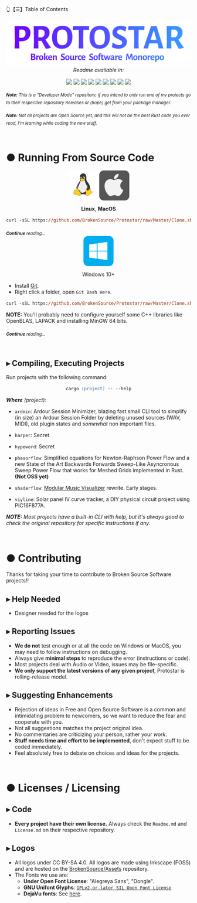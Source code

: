 👆【☰】Table of Contents

<div align="center">
  <img src="https://github.com/BrokenSource/Assets/raw/Master/Logos/Protostar.png" onerror="this.src='../Assets/Logos/Protostar.svg'"/>
  <i>Readme available in:</i>

  <!-- Preferably order in number of speakers: EN, CN, IN, ES, FR, RU, PT, JP, DE -->

  <a href="Readme.md">   <img src="https://hatscripts.github.io/circle-flags/flags/us.svg" style="vertical-align: middle;" width="50"></a>
  <a href="Readme cn.md"><img src="https://hatscripts.github.io/circle-flags/flags/cn.svg" style="vertical-align: middle;" width="30"></a>
  <a href="Readme in.md"><img src="https://hatscripts.github.io/circle-flags/flags/in.svg" style="vertical-align: middle;" width="30"></a>
  <a href="Readme es.md"><img src="https://hatscripts.github.io/circle-flags/flags/es.svg" style="vertical-align: middle;" width="30"></a>
  <a href="Readme fr.md"><img src="https://hatscripts.github.io/circle-flags/flags/fr.svg" style="vertical-align: middle;" width="30"></a>
  <a href="Readme ru.md"><img src="https://hatscripts.github.io/circle-flags/flags/ru.svg" style="vertical-align: middle;" width="30"></a>
  <a href="Readme pt.md"><img src="https://hatscripts.github.io/circle-flags/flags/br.svg" style="vertical-align: middle;" width="50"></a>
  <a href="Readme jp.md"><img src="https://hatscripts.github.io/circle-flags/flags/jp.svg" style="vertical-align: middle;" width="30"></a>
  <a href="Readme de.md"><img src="https://hatscripts.github.io/circle-flags/flags/de.svg" style="vertical-align: middle;" width="30"></a>
</div>

<sub><i><b>Note:</b> This is a "Developer Mode" repository, if you intend to only run one of my projects go to their respective repository Releases or (hope) get from your package manager.</i></sub>

<sub><i><b>Note:</b> Not all projects are Open Source yet, and this will not be the best Rust code you ever read, I'm learning while coding the new stuff.</i></sub>



<br>

<!-- # # # # # # # # # # # # # # # # # # # # # # # # # # # # # # # # # # # # # # # # # # # # # # # # # # # # # # # # # # -->
# ● Running From Source Code

<div align="center">
  <img src="https://raw.githubusercontent.com/edent/SuperTinyIcons/master/images/svg/linux.svg" style="vertical-align: middle;" width="82">
  <img src="https://raw.githubusercontent.com/edent/SuperTinyIcons/master/images/svg/apple.svg" style="vertical-align: middle;" width="82">

  **Linux**, **MacOS**
</div>

<div align="center">

  ```ps
  curl -sSL https://github.com/BrokenSource/Protostar/raw/Master/Clone.sh | sh
  ```
</div>
<sub><i><b>Continue</b> reading...</i></sub>



<div align="center">
  <img src="https://raw.githubusercontent.com/edent/SuperTinyIcons/master/images/svg/windows.svg" style="vertical-align: middle;" width="82">

  Windows 10+
</div>
<p>

- Install [Git](https://git-scm.com/download/win).
- Right click a folder, open `Git Bash Here`.

<div align="center">

  ```ps
  curl -sSL https://github.com/BrokenSource/Protostar/raw/Master/Clone.sh | sh
  ```
</div>

**NOTE:** You'll probably need to configure yourself some C++ libraries like OpenBLAS, LAPACK and installing MinGW 64 bits.

<sub><i><b>Continue</b> reading...</i></sub>



<br>

## ▸ Compiling, Executing Projects
Run projects with the following command:

<div align="center">

  ```ps
  cargo (project) -- --help
  ```
</div>

*<b>Where</b> (project):*

- `ardmin`: Ardour Session Minimizer, blazing fast small CLI tool to simplify (in size) an Ardour Session Folder by deleting unused sources (WAV, MIDI), old plugin states and _somewhat_ non important files.

- `harper`: Secret

- `hypeword`: Secret

- `phasorflow`: Simplified equations for Newton-Raphson Power Flow and a new State of the Art Backwards Forwards Sweep-Like Asyncronous Sweep Power Flow that works for Meshed Grids implemented in Rust. **(Not OSS yet)**

- `shaderflow`: [Modular Music Visualizer](https://github.com/Tremeschin/ModularMusicVisualizer) rewrite. Early stages.

- `viyline`: Solar panel IV curve tracker, a DIY physical circuit project using PIC16F877A.

*<b>NOTE:</b> Most projects have a built-in CLI with help, but it's always good to check the original repository for specific instructions if any.*



<!-- # # # # # # # # # # # # # # # # # # # # # # # # # # # # # # # # # # # # # # # # # # # # # # # # # # # # # # # # # # -->
<br>

# ● Contributing
Thanks for taking your time to contribute to Broken Source Software projects!!


## ▸ Help Needed
- Designer needed for the logos


## ▸ Reporting Issues
- **We do not** test enough or at all the code on Windows or MacOS, you may need to follow instructions on debugging.
- Always give **minimal steps** to reproduce the error (instructions or code).
- Most projects deal with Audio or Video, issues may be file-specific.
- **We only support the latest versions of any given project**, Protostar is rolling-release model.


## ▸ Suggesting Enhancements
- Rejection of ideas in Free and Open Source Software is a common and intimidating problem to newcomers, so we want to reduce the fear and cooperate with you.
- Not all suggestions matches the project original idea.
- No commentaries are criticizing your person, rather your *work*.
- **Stuff needs time and effort to be implemented**, don't expect stuff to be coded immediately.
- Feel absolutely free to debate on choices and ideas for the projects.




<!-- # # # # # # # # # # # # # # # # # # # # # # # # # # # # # # # # # # # # # # # # # # # # # # # # # # # # # # # # # # -->
<br>

# ● Licenses / Licensing

## ▸ Code
- **Every project have their own license.** Always check the `Readme.md` and `License.md` on their respective repository.

## ▸ Logos
- All logos under CC BY-SA 4.0. All logos are made using Inkscape (FOSS) and are hosted on the [BrokenSource/Assets](https://github.com/BrokenSource/Assets) repository.
- The Fonts we use are:
  - **Under Open Font License**: "Alegreya Sans", "Dongle".
  - **GNU Unifont Glyphs**: [`GPLv2-or-later`, `SIL Open Font License`](http://unifoundry.com/unifont/index.html)
  - **DejaVu fonts**: See [here](https://dejavu-fonts.github.io/License.html).
